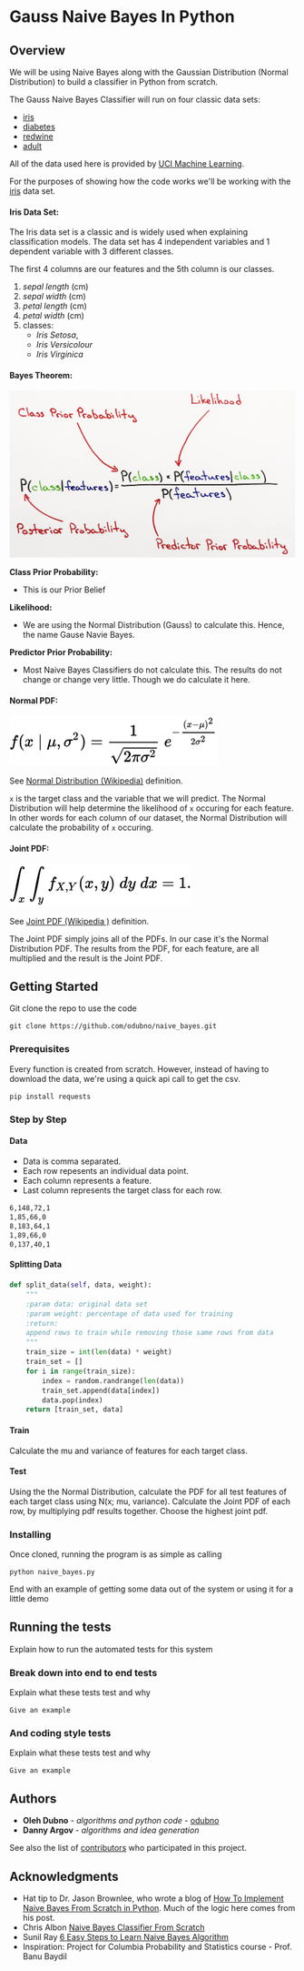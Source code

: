 # Gauss Naive Bayes In Python

## Overview 
We will be using Naive Bayes along with the Gaussian Distribution (Normal Distribution) to build a classifier in Python from scratch.

The Gauss Naive Bayes Classifier will run on four classic data sets:

* [iris](http://archive.ics.uci.edu/ml/machine-learning-databases/iris/iris.data)
* [diabetes](https://archive.ics.uci.edu/ml/machine-learning-databases/pima-indians-diabetes/pima-indians-diabetes.data)
* [redwine](http://archive.ics.ucimachine-learning-databases/wine-quality/winequality-red.csv)
* [adult](http://archive.ics.uci.edu/ml/machine-learning-databases/adult/adult.data)

All of the data used here is provided by [UCI Machine Learning](http://archive.ics.uci.edu/ml/index.php).

For the purposes of showing how the code works we'll be working with the [iris](http://archive.ics.uci.edu/ml/machine-learning-databases/iris/iris.data) data set.

#### Iris Data Set:

The Iris data set is a classic and is widely used when explaining classification models. 
The data set has 4 independent variables and 1 dependent variable with 3 different classes.

The first 4 columns are our features and the 5th column is our classes.

1. *sepal length* (cm)
2. *sepal width* (cm) 
3. *petal length* (cm) 
4. *petal width* (cm) 
5. classes: 
    * *Iris Setosa*, 
    * *Iris Versicolour*
    * *Iris Virginica*


#### Bayes Theorem:
![Bayes](img/bayes_exp.JPG "Bayes" )

**Class Prior Probability:** 
* This is our Prior Belief

**Likelihood:**
* We are using the Normal Distribution (Gauss) to calculate this. Hence, the name Gause Navie Bayes.

**Predictor Prior Probability:**
* Most Naive Bayes Classifiers do not calculate this. The results do not change or change very little. Though we do calculate it here.


#### Normal PDF:
![Normal Distribution](img/normal_distribution.svg "Normal Distribution" )

See [Normal Distribution (Wikipedia)](https://en.wikipedia.org/wiki/Normal_distribution) definition.

`x` is the target class and the variable that we will predict.
The Normal Distribution will help determine the likelihood of `x` occuring for each feature. In other words for each column of our dataset, the Normal Distribution will calculate the probability of `x` occuring. 

#### Joint PDF:
![Alt text](img/joint_pdf.svg "Optional Title")

See [Joint PDF (Wikipedia )](https://en.wikipedia.org/wiki/Joint_probability_distribution) definition.

The Joint PDF simply joins all of the PDFs. In our case it's the Normal Distribution PDF. The results from the PDF, for each feature, are all multiplied and the result is the Joint PDF.
## Getting Started

Git clone the repo to use the code 
```
git clone https://github.com/odubno/naive_bayes.git
```

### Prerequisites


Every function is created from scratch.
However, instead of having to download the data, we're using a quick api call to get the csv.

```
pip install requests
```

### Step by Step

#### Data
- Data is comma separated.
- Each row repesents an individual data point.
- Each column represents a feature.
- Last column represents the target class for each row.
```
6,148,72,1
1,85,66,0
8,183,64,1
1,89,66,0
0,137,40,1
```

#### Splitting Data
```python
def split_data(self, data, weight):
    """
    :param data: original data set
    :param weight: percentage of data used for training
    :return:
    append rows to train while removing those same rows from data
    """
    train_size = int(len(data) * weight)
    train_set = []
    for i in range(train_size):
        index = random.randrange(len(data))
        train_set.append(data[index])
        data.pop(index)
    return [train_set, data]
```

#### Train
Calculate the mu and variance of features for each target class.

#### Test
Using the the Normal Distribution, calculate the PDF for all test features of each target class using N(x; mu, variance).
Calculate the Joint PDF of each row, by multiplying pdf results together.
Choose the highest joint pdf.


### Installing

Once cloned, running the program is as simple as calling 
```bazaar
python naive_bayes.py
```


End with an example of getting some data out of the system or using it for a little demo

## Running the tests

Explain how to run the automated tests for this system

### Break down into end to end tests

Explain what these tests test and why

```
Give an example
```

### And coding style tests

Explain what these tests test and why

```
Give an example
```

## Authors

* **Oleh Dubno** - *algorithms and python code* - [odubno](http://odubno.github.io/)
* **Danny Argov** - *algorithms and idea generation*

See also the list of [contributors](https://github.com/odubno/naive_bayes/graphs/contributors) who participated in this project.


## Acknowledgments

* Hat tip to Dr. Jason Brownlee, who wrote a blog of [How To Implement Naive Bayes From Scratch in Python](https://machinelearningmastery.com/naive-bayes-classifier-scratch-python/). 
Much of the logic here comes from his post. 
* Chris Albon [Naive Bayes Classifier From Scratch](https://chrisalbon.com/machine-learning/naive_bayes_classifier_from_scratch.html)
* Sunil Ray [6 Easy Steps to Learn Naive Bayes Algorithm](https://www.analyticsvidhya.com/blog/2017/09/naive-bayes-explained/)
* Inspiration:
Project for Columbia Probability and Statistics course - Prof. Banu Baydil
